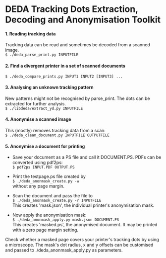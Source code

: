 DEDA Tracking Dots Extraction, Decoding and Anonymisation Toolkit
=================================================================


#### 1. Reading tracking data   

Tracking data can be read and sometimes be decoded from a scanned image.   
`$ ./deda_parse_print.py INPUTFILE`


#### 2. Find a divergent printer in a set of scanned documents   

`$ ./deda_compare_prints.py INPUT1 INPUT2 [INPUT3] ...`


#### 3. Analysing an unknown tracking pattern

New patterns might not be recognised by parse_print. The dots can be extracted
for further analysis.      
`$ ./libdeda/extract_yd.py INPUTFILE`


#### 4. Anonymise a scanned image

This (mostly) removes tracking data from a scan:   
`$ ./deda_clean_document.py INPUTFILE OUTPUTFILE`


#### 5. Anonymise a document for printing

* Save your document as a PS file and call it DOCUMENT.PS. 
PDFs can be converted using pdf2ps:   
`$ pdf2ps INPUT.PDF OUTPUT.PS`  

* Print the testpage.ps file created by    
`$ ./deda_anonmask_create.py -w`   
without any page margin.

* Scan the document and pass the file to   
`$ ./deda_anonmask_create.py -r INPUTFILE`   
This creates 'mask.json', the individual printer's anonymisation mask.   

* Now apply the anonymisation mask:   
`$ ./deda_anonmask_apply.py mask.json DOCUMENT.PS`   
This creates 'masked.ps', the anonymised document. It may be printed with a
zero page margin setting.

Check whether a masked page covers your printer's tracking dots by using a 
microscope. The mask's dot radius, x and y offsets can be customised and 
passed to ./deda_anonmask_apply.py as parameters.

